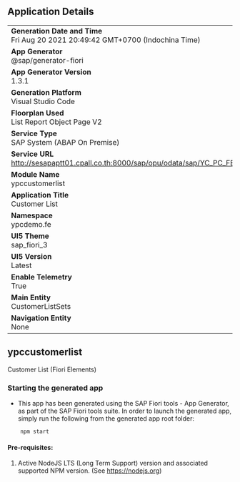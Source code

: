 ## Application Details
|               |
| ------------- |
|**Generation Date and Time**<br>Fri Aug 20 2021 20:49:42 GMT+0700 (Indochina Time)|
|**App Generator**<br>@sap/generator-fiori|
|**App Generator Version**<br>1.3.1|
|**Generation Platform**<br>Visual Studio Code|
|**Floorplan Used**<br>List Report Object Page V2|
|**Service Type**<br>SAP System (ABAP On Premise)|
|**Service URL**<br>http://sesapaptt01.cpall.co.th:8000/sap/opu/odata/sap/YC_PC_FE_CUSTOMER_LIST_CDS/
|**Module Name**<br>ypccustomerlist|
|**Application Title**<br>Customer List|
|**Namespace**<br>ypcdemo.fe|
|**UI5 Theme**<br>sap_fiori_3|
|**UI5 Version**<br>Latest|
|**Enable Telemetry**<br>True|
|**Main Entity**<br>CustomerListSets|
|**Navigation Entity**<br>None|

## ypccustomerlist

Customer List (Fiori Elements)

### Starting the generated app

-   This app has been generated using the SAP Fiori tools - App Generator, as part of the SAP Fiori tools suite.  In order to launch the generated app, simply run the following from the generated app root folder:

```
    npm start
```

#### Pre-requisites:

1. Active NodeJS LTS (Long Term Support) version and associated supported NPM version.  (See https://nodejs.org)


